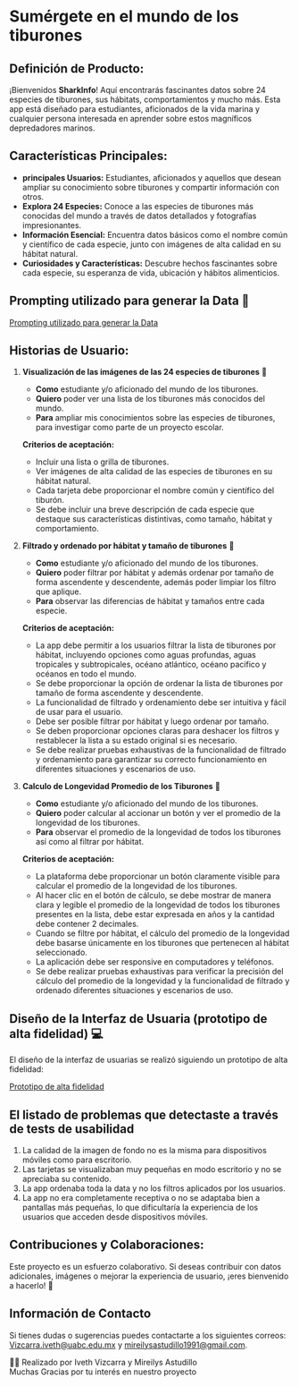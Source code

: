 # **Sumérgete en el mundo de los tiburones**

## Definición de Producto:

¡Bienvenidos **SharkInfo**! Aquí encontrarás fascinantes datos sobre 24 especies de tiburones, sus hábitats, comportamientos y mucho más. Esta app está diseñado para estudiantes, aficionados de la vida marina y cualquier persona interesada en aprender sobre estos magníficos depredadores marinos.

## **Características Principales:**

- **principales Usuarios:** Estudiantes, aficionados y aquellos que desean ampliar su conocimiento sobre tiburones y compartir información con otros.
- **Explora 24 Especies:** Conoce a las especies de tiburones más conocidas del mundo a través de datos detallados y fotografías impresionantes.
- **Información Esencial:** Encuentra datos básicos como el nombre común y científico de cada especie, junto con imágenes de alta calidad en su hábitat natural.
- **Curiosidades y Características:** Descubre hechos fascinantes sobre cada especie, su esperanza de vida, ubicación y hábitos alimenticios.

## **Prompting utilizado para generar la Data** 🤖

[Prompting utilizado para generar la Data](https://lens.google.com/search?ep=gisbubb&hl=es-CL&re=df&p=AbrfA8qTnouRwNQTY42X6yh3xJzU8rG9jBLxNjIRP1Pt-Z1PFJZr6d1LOV3HtXVL0kRfohYYXKUlKTz8PKsUGdouoUbBoHL_YWesIVPTMxbhqrLF1OTW3OdYudpTYpNmdy1BUgGzsC8BMmKCSTNe8AXvmm5e3uSQTuYvE9qk9ywMQ9UjOFaoF42MXFAYN2wpzUdTaAoenZgbsLx7_oawi50RTqWqmv1_2SwzTIHY8P1HIqlLqOoAhfYMUPcvBsLzRjIIrcX4gt3VIHYcbb92#lns=W251bGwsbnVsbCxudWxsLG51bGwsbnVsbCxudWxsLG51bGwsIkVrY0tKRE5pWVRnNE9UVXhMVGcyT1dFdE5HUTJZaTFpWkRBMUxUWmtNR1ppT0RVMU1UUTBOQklmTURFMlVuY3pRV1ZaU210VmMwZEZNRGhCY0VaUVRsOXlaRzU2ZWpab1p3PT0iXQ==)

## **Historias de Usuario:**

1. **Visualización de las imágenes de las 24 especies de tiburones** 👀
   - **Como** estudiante y/o aficionado del mundo de los tiburones.
   - **Quiero** poder ver una lista de los tiburones más conocidos del mundo.
   - **Para** ampliar mis conocimientos sobre las especies de tiburones, para investigar como parte de un proyecto escolar.

   **Criterios de aceptación:**
   - Incluir una lista o grilla de tiburones.
   - Ver imágenes de alta calidad de las especies de tiburones en su hábitat natural.
   - Cada tarjeta debe proporcionar el nombre común y científico del tiburón.
   - Se debe incluir una breve descripción de cada especie que destaque sus características distintivas, como tamaño, hábitat y comportamiento.

2. **Filtrado y ordenado por hábitat y tamaño de tiburones** 🔎
   - **Como** estudiante y/o aficionado del mundo de los tiburones.
   - **Quiero** poder filtrar por hábitat y además ordenar por tamaño de forma ascendente y descendente, además poder limpiar los filtro que aplique.
   - **Para** observar las diferencias de hábitat y tamaños entre cada especie.

   **Criterios de aceptación:**
   - La app debe permitir a los usuarios filtrar la lista de tiburones por hábitat, incluyendo opciones como aguas profundas, aguas tropicales y subtropicales, océano atlántico, océano pacifico y océanos en todo el mundo.
   - Se debe proporcionar la opción de ordenar la lista de tiburones por tamaño de forma ascendente y descendente.
   - La funcionalidad de filtrado y ordenamiento debe ser intuitiva y fácil de usar para el usuario.
   - Debe ser posible filtrar por hábitat y luego ordenar por tamaño.
   - Se deben proporcionar opciones claras para deshacer los filtros y restablecer la lista a su estado original si es necesario.
   - Se debe realizar pruebas exhaustivas de la funcionalidad de filtrado y ordenamiento para garantizar su correcto funcionamiento en diferentes situaciones y escenarios de uso.

3. **Calculo de Longevidad Promedio de los Tiburones** 🧮
   - **Como** estudiante y/o aficionado del mundo de los tiburones.
   - **Quiero** poder calcular al accionar un botón y ver el promedio de la longevidad de los tiburones.
   - **Para** observar el promedio de la longevidad de todos los tiburones así como al filtrar por hábitat.

   **Criterios de aceptación:**
   - La plataforma debe proporcionar un botón claramente visible para calcular el promedio de la longevidad de los tiburones.
   - Al hacer clic en el botón de cálculo, se debe mostrar de manera clara y legible el promedio de la longevidad de todos los tiburones presentes en la lista, debe estar expresada en años y la cantidad debe contener 2 decimales.
   - Cuando se filtre por hábitat, el cálculo del promedio de la longevidad debe basarse únicamente en los tiburones que pertenecen al hábitat seleccionado.
   - La aplicación debe ser responsive en computadores y teléfonos.
   - Se debe realizar pruebas exhaustivas para verificar la precisión del cálculo del promedio de la longevidad y la funcionalidad de filtrado y ordenado  diferentes situaciones y escenarios de uso.

## Diseño de la Interfaz de Usuaria (prototipo de alta fidelidad) 💻

El diseño de la interfaz de usuarias se realizó siguiendo un prototipo de alta fidelidad:

[Prototipo de alta fidelidad](https://lens.google.com/search?ep=gisbubb&hl=es-CL&re=df&p=AbrfA8rMZ8UPTpGewh1dV8AFL--mGB5og6xWleZII4ZDXKjR8PgWCG7BoHiEQDav0Fme33QpCWh5CiVRp_7PRuucMJMM1kU4jDXzYnN-wRwSpRCJetxR04wMrk8hksO8EC8NgdBsRXIsztB5YL_SzrgMdp2XSEnvhzITgJH47mwKzOjbuoRVNr5Uea-CUwTrmbwRoPIrDzHESqJQn3985CRZBRXD7GkTlZf4HDIrbU60s1pgVCiSxRUjTtczt2A9T84NqFSxrka56abF309n#lns=W251bGwsbnVsbCxudWxsLG51bGwsbnVsbCxudWxsLG51bGwsIkVrY0tKRGszTW1KbFpqRTNMVEEzTmprdE5HRXlPQzA1Wm1VNUxXVTJPVEEwTURsak5UUTRZUklmVlRCdVRtTkRUVkZHT0RSVmMwZEZNRGhCY0VaUVRsOWlVbkJxZWpab1p3PT0iLG51bGwsbnVsbCxudWxsLDEsbnVsbCxbbnVsbCxudWxsLFswLDAsMTAwMDAwLDEwMDAwMF1dXQ==)

## **El listado de problemas que detectaste a través de tests de usabilidad**

1. La calidad de la imagen de fondo no es la misma para dispositivos móviles como para escritorio.
2. Las tarjetas se visualizaban muy pequeñas en modo escritorio y no se apreciaba su contenido.
3. La app ordenaba toda la data y no los filtros aplicados por los usuarios.
4. La app no era completamente receptiva o no se adaptaba bien a pantallas más pequeñas, lo que dificultaría la experiencia de los usuarios que acceden desde dispositivos móviles.

## **Contribuciones y Colaboraciones:**

Este proyecto es un esfuerzo colaborativo. Si deseas contribuir con datos adicionales, imágenes o mejorar la experiencia de usuario, ¡eres bienvenido a hacerlo! 🤝

## Información de Contacto

Si tienes dudas o sugerencias puedes contactarte a los siguientes correos: [Vizcarra.iveth@uabc.edu.mx](mailto:Vizcarra.iveth@uabc.edu.mx) y [mireilysastudillo1991@gmail.com](mailto:mireilysastudillo1991@gmail.com).

<aside>
👩‍💻 Realizado por Iveth Vizcarra y Mireilys Astudillo
</aside>

<aside>
Muchas Gracias por tu interés en nuestro proyecto
</aside>